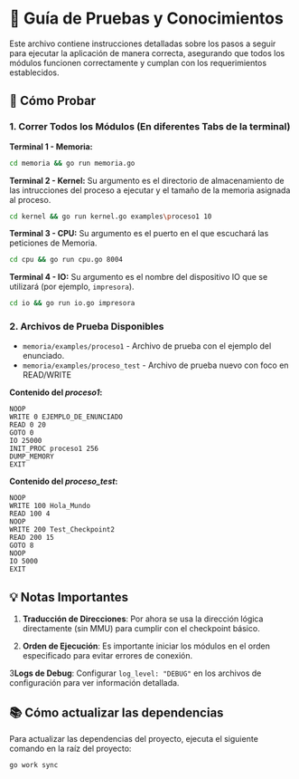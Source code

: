 # 🎯 Guía de Pruebas y Conocimientos

Este archivo contiene instrucciones detalladas sobre los pasos a seguir para ejecutar la aplicación de manera correcta,
asegurando que todos los módulos funcionen correctamente y cumplan con los requerimientos establecidos.

## 🚀 Cómo Probar

### **1. Correr Todos los Módulos (En diferentes Tabs de la terminal)**

**Terminal 1 - Memoria:**

```bash
cd memoria && go run memoria.go
```

**Terminal 2 - Kernel:**
Su argumento es el directorio de almacenamiento de las intrucciones del proceso a ejecutar y
el tamaño de la memoria asignada al proceso.

```bash
cd kernel && go run kernel.go examples\proceso1 10
```

**Terminal 3 - CPU:**
Su argumento es el puerto en el que escuchará las peticiones de Memoria.

```bash
cd cpu && go run cpu.go 8004
```

**Terminal 4 - IO:**
Su argumento es el nombre del dispositivo IO que se utilizará (por ejemplo, `impresora`).

```bash
cd io && go run io.go impresora
```



### **2. Archivos de Prueba Disponibles**

- `memoria/examples/proceso1` - Archivo de prueba con el ejemplo del enunciado.
- `memoria/examples/proceso_test` - Archivo de prueba nuevo con foco en READ/WRITE

**Contenido del _proceso1_:**
```
NOOP
WRITE 0 EJEMPLO_DE_ENUNCIADO
READ 0 20
GOTO 0
IO 25000
INIT_PROC proceso1 256
DUMP_MEMORY
EXIT
```

**Contenido del _proceso\_test_:**
```
NOOP
WRITE 100 Hola_Mundo
READ 100 4
NOOP
WRITE 200 Test_Checkpoint2
READ 200 15
GOTO 8
NOOP
IO 5000
EXIT
```

## 💡 Notas Importantes

1. **Traducción de Direcciones**: Por ahora se usa la dirección lógica directamente (sin MMU) para cumplir con el checkpoint básico.

2. **Orden de Ejecución**: Es importante iniciar los módulos en el orden especificado para evitar errores de conexión.

3**Logs de Debug**: Configurar `log_level: "DEBUG"` en los archivos de configuración para ver información detallada.

## 📚 Cómo actualizar las dependencias
Para actualizar las dependencias del proyecto, ejecuta el siguiente comando en la raíz del proyecto:

```bash
go work sync
```

